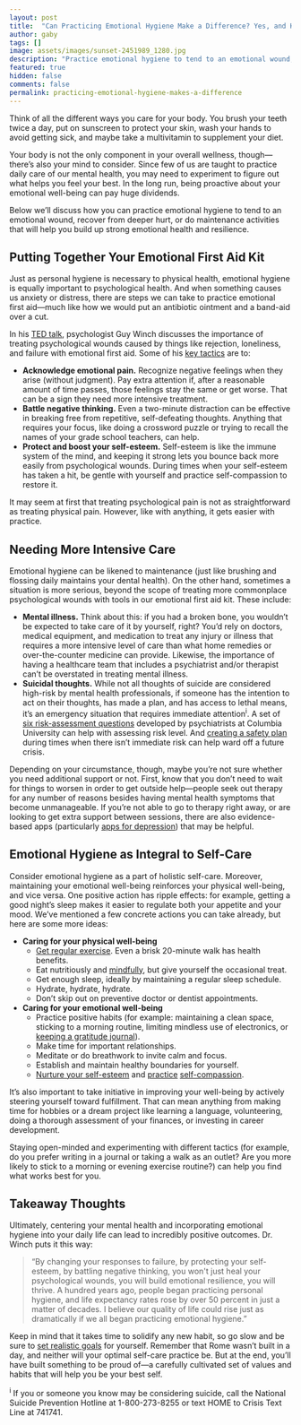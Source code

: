 ```yaml
---
layout: post
title:  "Can Practicing Emotional Hygiene Make a Difference? Yes, and Here’s How"
author: gaby
tags: []
image: assets/images/sunset-2451989_1280.jpg
description: "Practice emotional hygiene to tend to an emotional wound, recover from deeper hurt, or do maintenance activities that will build strong emotional health and resilience."
featured: true
hidden: false
comments: false
permalink: practicing-emotional-hygiene-makes-a-difference
---
```


Think of all the different ways you care for your body. You brush your teeth twice a day, put on sunscreen to protect your skin, wash your hands to avoid getting sick, and maybe take a multivitamin to supplement your diet.

Your body is not the only component in your overall wellness, though—there’s also your mind to consider. Since few of us are taught to practice daily care of our mental health, you may need to experiment to figure out what helps you feel your best. In the long run, being proactive about your emotional well-being can pay huge dividends.

Below we’ll discuss how you can practice emotional hygiene to tend to an emotional wound, recover from deeper hurt, or do maintenance activities that will help you build up strong emotional health and resilience.

## Putting Together Your Emotional First Aid Kit

<amp-img alt="first-aid-kit-hiking-boots-wood" src="https://www.uplift.app/blog/assets/images/shutterstock_88413559.jpg" width="1200" height="800" layout="responsive"></amp-img>

Just as personal hygiene is necessary to physical health, emotional hygiene is equally important to psychological health. And when something causes us anxiety or distress, there are steps we can take to practice emotional first aid—much like how we would put an antibiotic ointment and a band-aid over a cut.

In his [TED talk](https://www.ted.com/talks/guy_winch_the_case_for_emotional_hygiene), psychologist Guy Winch discusses the importance of treating psychological wounds caused by things like rejection, loneliness, and failure with emotional first aid. Some of his [key tactics](https://ideas.ted.com/7-ways-to-practice-emotional-first-aid/) are to:
  - **Acknowledge emotional pain.** Recognize negative feelings when they arise (without judgment). Pay extra attention if, after a reasonable amount of time passes, those feelings stay the same or get worse. That can be a sign they need more intensive treatment.
  - **Battle negative thinking.** Even a two-minute distraction can be effective in breaking free from repetitive, self-defeating thoughts. Anything that requires your focus, like doing a crossword puzzle or trying to recall the names of your grade school teachers, can help.
  - **Protect and boost your self-esteem.** Self-esteem is like the immune system of the mind, and keeping it strong lets you bounce back more easily from psychological wounds. During times when your self-esteem has taken a hit, be gentle with yourself and practice self-compassion to restore it.

It may seem at first that treating psychological pain is not as straightforward as treating physical pain. However, like with anything, it gets easier with practice.

## Needing More Intensive Care

Emotional hygiene can be likened to maintenance (just like brushing and flossing daily maintains your dental health). On the other hand, sometimes a situation is more serious, beyond the scope of treating more commonplace psychological wounds with tools in our emotional first aid kit. These include:
  - **Mental illness.** Think about this: if you had a broken bone, you wouldn’t be expected to take care of it by yourself, right? You’d rely on doctors, medical equipment, and medication to treat any injury or illness that requires a more intensive level of care than what home remedies or over-the-counter medicine can provide. Likewise, the importance of having a healthcare team that includes a psychiatrist and/or therapist can’t be overstated in treating mental illness.
  - **Suicidal thoughts.** While not all thoughts of suicide are considered high-risk by mental health professionals, if someone has the intention to act on their thoughts, has made a plan, and has access to lethal means, it’s an emergency situation that requires immediate attention<sup>i</sup>. A set of [six risk-assessment questions](http://cssrs.columbia.edu/wp-content/uploads/Community-Card-2women-2018c.pdf) developed by psychiatrists at Columbia University can help with assessing risk level. And [creating a safety plan](https://www.verywellmind.com/suicide-safety-plan-1067524) during times when there isn’t immediate risk can help ward off a future crisis.

Depending on your circumstance, though, maybe you’re not sure whether you need additional support or not. First, know that you don’t need to wait for things to worsen in order to get outside help—people seek out therapy for any number of reasons besides having mental health symptoms that become unmanageable. If you’re not able to go to therapy right away, or are looking to get extra support between sessions, there are also evidence-based apps (particularly [apps for depression](https://www.uplift.app/blog/compare-icbt-depression-apps)) that may be helpful.

## Emotional Hygiene as Integral to Self-Care

Consider emotional hygiene as a part of holistic self-care. Moreover, maintaining your emotional well-being reinforces your physical well-being, and vice versa. One positive action has ripple effects: for example, getting a good night’s sleep makes it easier to regulate both your appetite and your mood. We’ve mentioned a few concrete actions you can take already, but here are some more ideas:

  - **Caring for your physical well-being**
    - [Get regular exercise](https://www.healthline.com/nutrition/how-to-start-exercising#section3). Even a brisk 20-minute walk has health benefits.
    - Eat nutritiously and [mindfully](https://www.health.harvard.edu/staying-healthy/8-steps-to-mindful-eating), but give yourself the occasional treat.
    - Get enough sleep, ideally by maintaining a regular sleep schedule.
    - Hydrate, hydrate, hydrate.
    - Don’t skip out on preventive doctor or dentist appointments.
  - **Caring for your emotional well-being**
    - Practice positive habits (for example: maintaining a clean space, sticking to a morning routine, limiting mindless use of electronics, or [keeping a gratitude journal](https://ggia.berkeley.edu/practice/gratitude_journal?_ga=2.196434533.83934382.1568743460-336391035.1568743460)).
    - Make time for important relationships.
    - Meditate or do breathwork to invite calm and focus.
    - Establish and maintain healthy boundaries for yourself.
    - [Nurture your self-esteem](https://www.psychologytoday.com/us/blog/nurturing-self-compassion/201703/8-steps-improving-your-self-esteem) and [practice](https://self-compassion.org/tips-for-practice/) [self-compassion](https://self-compassion.org/the-three-elements-of-self-compassion-2/).

<amp-img alt="gratitude-journal-red-tulips" src="https://www.uplift.app/blog/assets/images/gratitude_journal_tulips.jpg" width="1030" height="688" layout="responsive"></amp-img>

It’s also important to take initiative in improving your well-being by actively steering yourself toward fulfillment. That can mean anything from making time for hobbies or a dream project like learning a language, volunteering, doing a thorough assessment of your finances, or investing in career development.

Staying open-minded and experimenting with different tactics (for example, do you prefer writing in a journal or taking a walk as an outlet? Are you more likely to stick to a morning or evening exercise routine?) can help you find what works best for you.

## Takeaway Thoughts

Ultimately, centering your mental health and incorporating emotional hygiene into your daily life can lead to incredibly positive outcomes. Dr. Winch puts it this way:

> “By changing your responses to failure,
> by protecting your self-esteem, by battling
> negative thinking, you won't just heal your
> psychological wounds, you will build emotional
> resilience, you will thrive. A hundred years
> ago, people began practicing personal hygiene,
> and life expectancy rates rose by over 50 percent
> in just a matter of decades. I believe our
> quality of life could rise just as dramatically
> if we all began practicing emotional hygiene.”

Keep in mind that it takes time to solidify any new habit, so go slow and be sure to [set realistic goals](https://collegeforadultlearning.edu.au/effective-goal-setting-set-and-achieve-goals/) for yourself. Remember that Rome wasn’t built in a day, and neither will your optimal self-care practice be. But at the end, you’ll have built something to be proud of—a carefully cultivated set of values and habits that will help you be your best self.


<div class='references'>
<sup>i</sup> If you or someone you know may be considering suicide, call the National Suicide Prevention Hotline at 1-800-273-8255 or text HOME to Crisis Text Line at 741741.

</div>
